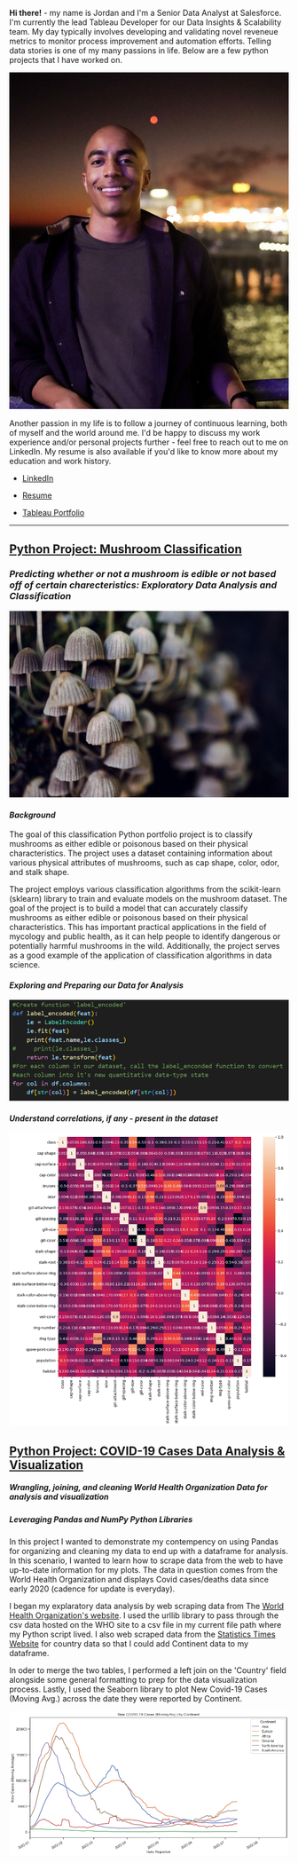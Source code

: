 
**Hi there!** - my name is Jordan and I'm a Senior Data Analyst at Salesforce. I'm currently the lead Tableau Developer for our Data Insights & Scalability team. My day typically involves developing and validating novel reveneue metrics to monitor process improvement and automation efforts. Telling data stories is one of my many passions in life. Below are a few python projects that I have worked on.

![](images/DSC05105.jpg)

Another passion in my life is to follow a journey of continuous learning, both of myself and the world around me. I'd be happy to discuss my work experience and/or personal projects further - feel free to reach out to me on LinkedIn. My resume is also available if you'd like to know more about my education and work history.

* [LinkedIn](https://www.linkedin.com/in/jordandavis0112/)

* [Resume](https://github.com/JdGithub0112/Jordans-Portfolio/blob/main/JordanDavis_Resume_2023.pdf)

* [Tableau Portfolio](https://public.tableau.com/app/profile/jordan.davis5657#!/?newProfile=&activeTab=0)

***

## [Python Project: Mushroom Classification](https://github.com/JdGithub0112/Jordans-Portfolio/blob/main/Python%20Projects/mushroom_Classification.py)
### *Predicting whether or not a mushroom is edible or not based off of certain charecteristics: Exploratory Data Analysis and Classification*
![](images/zhen-hu-DfqVqddJY7Y-unsplash.jpg)

#### *Background*
The goal of this classification Python portfolio project is to classify mushrooms as either edible or poisonous based on their physical characteristics. The project uses a dataset containing information about various physical attributes of mushrooms, such as cap shape, color, odor, and stalk shape.

The project employs various classification algorithms from the scikit-learn (sklearn) library to train and evaluate models on the mushroom dataset. The goal of the project is to build a model that can accurately classify mushrooms as either edible or poisonous based on their physical characteristics. This has important practical applications in the field of mycology and public health, as it can help people to identify dangerous or potentially harmful mushrooms in the wild. Additionally, the project serves as a good example of the application of classification algorithms in data science.

#### *Exploring and Preparing our Data for Analysis*

![Label encoding is a technique for converting categorical data into numerical data by assigning a unique numerical value to each category. This is often done in machine learning tasks to prepare the data for modeling.](images/codeSniip_classification.PNG)


#### *Understand correlations, if any - present in the dataset*
![Correalation of various categorical Mushroom attributes](images/corr_with_labels_classification.png)


## [Python Project: COVID-19 Cases Data Analysis & Visualization](https://github.com/JdGithub0112/Jordans-Portfolio/blob/main/Python%20Projects/Covid-19_CaseData.py)
##### *Wrangling, joining, and cleaning World Health Organization Data for analysis and visualization*
##### *Leveraging Pandas and NumPy Python Libraries*
In this project I wanted to demonstrate my contempency on using Pandas for organizing and cleaning my data to end up with a dataframe for analysis. In this scenario, I wanted to learn how to scrape data from the web to have up-to-date information for my plots. The data in question comes from the World Health Organization and displays Covid cases/deaths data since early 2020 (cadence for update is everyday).

I began my explaratory data analysis by web scraping data from The [World Health Organization's website](https://covid19.who.int/data). I used the urllib library to pass through the csv data hosted on the WHO site to a csv file in my current file path where my Python script lived. I also web scraped data from the [Statistics Times Website](https://statisticstimes.com/geography/countries-by-continents.php) for country data so that I could add Continent data to my dataframe.

In oder to merge the two tables, I performed a left join on the 'Country' field alongside some general formatting to prep for the data visualization process. Lastly, I used the Seaborn library to plot New Covid-19 Cases (Moving Avg.) across the date they were reported by Continent.

![New C19 Cases (Moving Average) by Continent](images/Project1_fig1.png)
